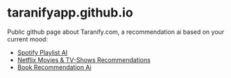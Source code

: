 # taranifyapp.github.io

Public github page about Taranify.com, a recommendation ai based on your current mood:
* [Spotify Playlist AI](https://www.taranify.com/what-to-listen-spotify)
* [Netflix Movies & TV-Shows Recommendations](https://www.taranify.com/what-to-watch-netflix)
* [Book Recommendation Ai](https://www.taranify.com/what-book-to-read)


